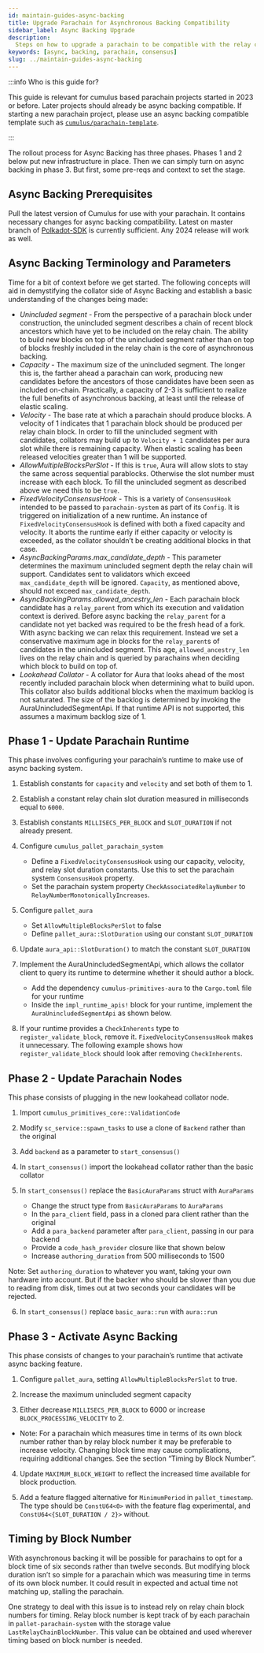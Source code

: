 ```yaml
---
id: maintain-guides-async-backing
title: Upgrade Parachain for Asynchronous Backing Compatibility
sidebar_label: Async Backing Upgrade
description:
  Steps on how to upgrade a parachain to be compatible with the relay chain's async backing feature.
keywords: [async, backing, parachain, consensus]
slug: ../maintain-guides-async-backing
---
```


:::info Who is this guide for?

This guide is relevant for cumulus based parachain projects started in 2023 or before. Later
projects should already be async backing compatible. If starting a new parachain project, please use
an async backing compatible template such as
[`cumulus/parachain-template`](https://github.com/paritytech/cumulus/tree/rh-test-async-backing).

:::

The rollout process for Async Backing has three phases. Phases 1 and 2 below put new infrastructure
in place. Then we can simply turn on async backing in phase 3. But first, some pre-reqs and context
to set the stage.

## Async Backing Prerequisites

Pull the latest version of Cumulus for use with your parachain. It contains necessary changes for
async backing compatibility. Latest on master branch of
[Polkadot-SDK](https://github.com/paritytech/polkadot-sdk) is currently sufficient. Any 2024 release
will work as well.

## Async Backing Terminology and Parameters

Time for a bit of context before we get started. The following concepts will aid in demystifying the
collator side of Async Backing and establish a basic understanding of the changes being made:

- _Unincluded segment_ - From the perspective of a parachain block under construction, the
  unincluded segment describes a chain of recent block ancestors which have yet to be included on
  the relay chain. The ability to build new blocks on top of the unincluded segment rather than on
  top of blocks freshly included in the relay chain is the core of asynchronous backing.
- _Capacity_ - The maximum size of the unincluded segment. The longer this is, the farther ahead a
  parachain can work, producing new candidates before the ancestors of those candidates have been
  seen as included on-chain. Practically, a capacity of 2-3 is sufficient to realize the full
  benefits of asynchronous backing, at least until the release of elastic scaling.
- _Velocity_ - The base rate at which a parachain should produce blocks. A velocity of 1 indicates
  that 1 parachain block should be produced per relay chain block. In order to fill the unincluded
  segment with candidates, collators may build up to `Velocity + 1` candidates per aura slot while
  there is remaining capacity. When elastic scaling has been released velocities greater than 1 will
  be supported.
- _AllowMultipleBlocksPerSlot_ - If this is `true`, Aura will allow slots to stay the same across
  sequential parablocks. Otherwise the slot number must increase with each block. To fill the
  unincluded segment as described above we need this to be `true`.
- _FixedVelocityConsensusHook_ - This is a variety of `ConsensusHook` intended to be passed to
  `parachain-system` as part of its `Config`. It is triggered on initialization of a new runtime. An
  instance of `FixedVelocityConsensusHook` is defined with both a fixed capacity and velocity. It
  aborts the runtime early if either capacity or velocity is exceeded, as the collator shouldn’t be
  creating additional blocks in that case.
- _AsyncBackingParams.max_candidate_depth_ - This parameter determines the maximum unincluded
  segment depth the relay chain will support. Candidates sent to validators which exceed
  `max_candidate_depth` will be ignored. `Capacity`, as mentioned above, should not exceed
  `max_candidate_depth`.
- _AsyncBackingParams.allowed_ancestry_len_ - Each parachain block candidate has a `relay_parent`
  from which its execution and validation context is derived. Before async backing the
  `relay_parent` for a candidate not yet backed was required to be the fresh head of a fork. With
  async backing we can relax this requirement. Instead we set a conservative maximum age in blocks
  for the `relay_parent`s of candidates in the unincluded segment. This age, `allowed_ancestry_len`
  lives on the relay chain and is queried by parachains when deciding which block to build on top
  of.
- _Lookahead Collator_ - A collator for Aura that looks ahead of the most recently included
  parachain block when determining what to build upon. This collator also builds additional blocks
  when the maximum backlog is not saturated. The size of the backlog is determined by invoking the
  AuraUnincludedSegmentApi. If that runtime API is not supported, this assumes a maximum backlog
  size of 1.

## Phase 1 - Update Parachain Runtime

This phase involves configuring your parachain’s runtime to make use of async backing system.

1. Establish constants for `capacity` and `velocity` and set both of them to 1.

2. Establish a constant relay chain slot duration measured in milliseconds equal to `6000`.

3. Establish constants `MILLISECS_PER_BLOCK` and `SLOT_DURATION` if not already present.

4. Configure `cumulus_pallet_parachain_system`

   - Define a `FixedVelocityConsensusHook` using our capacity, velocity, and relay slot duration
     constants. Use this to set the parachain system `ConsensusHook` property.
   - Set the parachain system property `CheckAssociatedRelayNumber` to
     `RelayNumberMonotonicallyIncreases`.

5. Configure `pallet_aura`

   - Set `AllowMultipleBlocksPerSlot` to false
   - Define `pallet_aura::SlotDuration` using our constant `SLOT_DURATION`

6. Update `aura_api::SlotDuration()` to match the constant `SLOT_DURATION`

7. Implement the AuraUnincludedSegmentApi, which allows the collator client to query its runtime to
   determine whether it should author a block.

   - Add the dependency `cumulus-primitives-aura` to the `Cargo.toml` file for your runtime
   - Inside the `impl_runtime_apis!` block for your runtime, implement the
     `AuraUnincludedSegmentApi` as shown below.

8. If your runtime provides a `CheckInherents` type to `register_validate_block`, remove it.
   `FixedVelocityConsensusHook` makes it unnecessary. The following example shows how
   `register_validate_block` should look after removing `CheckInherents`.

## Phase 2 - Update Parachain Nodes

This phase consists of plugging in the new lookahead collator node.

1. Import `cumulus_primitives_core::ValidationCode`

2. Modify `sc_service::spawn_tasks` to use a clone of `Backend` rather than the original

3. Add `backend` as a parameter to `start_consensus()`

4. In `start_consensus()` import the lookahead collator rather than the basic collator

5. In `start_consensus()` replace the `BasicAuraParams` struct with `AuraParams`
   - Change the struct type from `BasicAuraParams` to `AuraParams`
   - In the `para_client` field, pass in a cloned para client rather than the original
   - Add a `para_backend` parameter after `para_client`, passing in our para backend
   - Provide a `code_hash_provider` closure like that shown below
   - Increase `authoring_duration` from 500 milliseconds to 1500

Note: Set `authoring_duration` to whatever you want, taking your own hardware into account. But if
the backer who should be slower than you due to reading from disk, times out at two seconds your
candidates will be rejected.

6. In `start_consensus()` replace `basic_aura::run` with `aura::run`

## Phase 3 - Activate Async Backing

This phase consists of changes to your parachain’s runtime that activate async backing feature.

1. Configure `pallet_aura`, setting `AllowMultipleBlocksPerSlot` to true.

2. Increase the maximum unincluded segment capacity

3. Either decrease `MILLISECS_PER_BLOCK` to 6000 or increase `BLOCK_PROCESSING_VELOCITY` to 2.

- Note: For a parachain which measures time in terms of its own block number rather than by relay
  block number it may be preferable to increase velocity. Changing block time may cause
  complications, requiring additional changes. See the section “Timing by Block Number”.

4. Update `MAXIMUM_BLOCK_WEIGHT` to reflect the increased time available for block production.

5. Add a feature flagged alternative for `MinimumPeriod` in `pallet_timestamp`. The type should be
   `ConstU64<0>` with the feature flag experimental, and `ConstU64<{SLOT_DURATION / 2}>` without.

## Timing by Block Number

With asynchronous backing it will be possible for parachains to opt for a block time of six seconds
rather than twelve seconds. But modifying block duration isn’t so simple for a parachain which was
measuring time in terms of its own block number. It could result in expected and actual time not
matching up, stalling the parachain.

One strategy to deal with this issue is to instead rely on relay chain block numbers for timing.
Relay block number is kept track of by each parachain in `pallet-parachain-system` with the storage
value `LastRelayChainBlockNumber`. This value can be obtained and used wherever timing based on
block number is needed.
